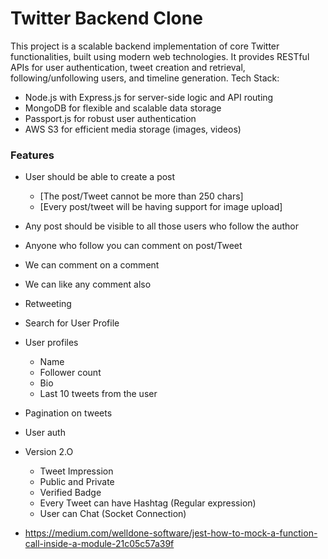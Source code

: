 # Twitter Backend Clone
This project is a scalable backend implementation of core Twitter functionalities, built using modern web technologies. It provides RESTful APIs for user authentication, tweet creation and retrieval, following/unfollowing users, and timeline generation.
Tech Stack:

- Node.js with Express.js for server-side logic and API routing
- MongoDB for flexible and scalable data storage
- Passport.js for robust user authentication
- AWS S3 for efficient media storage (images, videos)

### Features

- User should be able to create a post
    - [The post/Tweet cannot be more than 250 chars]
    - [Every post/tweet will be having support for image upload]
    
- Any post should be visible to all those users who follow the author
- Anyone who follow you can comment on post/Tweet
- We can comment on a comment
- We can like any comment also
- Retweeting
- Search for User Profile

- User profiles
    - Name
    - Follower count
    - Bio
    - Last 10 tweets from the user

- Pagination on tweets
- User auth


- Version 2.O
    - Tweet Impression
    - Public and Private
    - Verified Badge
    - Every Tweet can have Hashtag (Regular expression)
    - User can Chat (Socket Connection)

 


- https://medium.com/welldone-software/jest-how-to-mock-a-function-call-inside-a-module-21c05c57a39f
